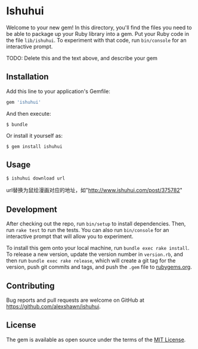 # Ishuhui

Welcome to your new gem! In this directory, you'll find the files you need to be able to package up your Ruby library into a gem. Put your Ruby code in the file `lib/ishuhui`. To experiment with that code, run `bin/console` for an interactive prompt.

TODO: Delete this and the text above, and describe your gem

## Installation

Add this line to your application's Gemfile:

```ruby
gem 'ishuhui'
```

And then execute:

    $ bundle

Or install it yourself as:

    $ gem install ishuhui

## Usage

    $ ishuhui download url

url替换为鼠绘漫画对应的地址，如"http://www.ishuhui.com/post/375782"

## Development

After checking out the repo, run `bin/setup` to install dependencies. Then, run `rake test` to run the tests. You can also run `bin/console` for an interactive prompt that will allow you to experiment.

To install this gem onto your local machine, run `bundle exec rake install`. To release a new version, update the version number in `version.rb`, and then run `bundle exec rake release`, which will create a git tag for the version, push git commits and tags, and push the `.gem` file to [rubygems.org](https://rubygems.org).

## Contributing

Bug reports and pull requests are welcome on GitHub at https://github.com/alexshawn/ishuhui.


## License

The gem is available as open source under the terms of the [MIT License](http://opensource.org/licenses/MIT).
